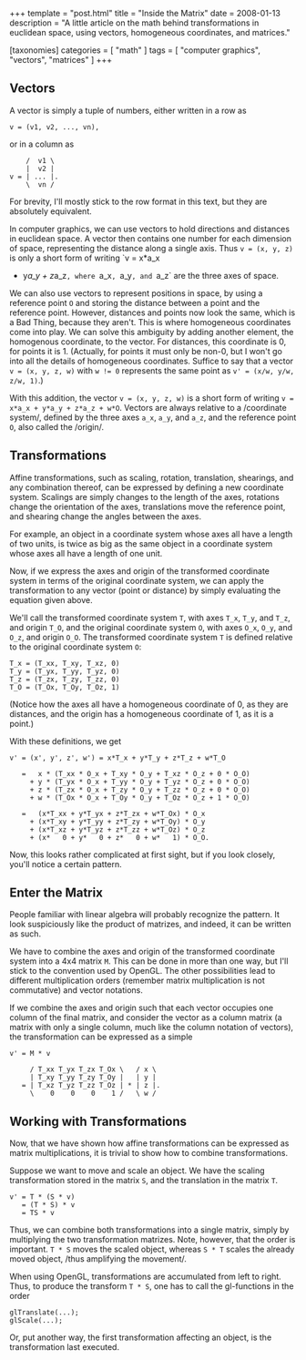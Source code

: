 +++
template = "post.html"
title = "Inside the Matrix"
date = 2008-01-13
description = "A little article on the math behind transformations in euclidean space, using vectors, homogeneous coordinates, and matrices."

[taxonomies]
categories = [ "math" ]
tags = [ "computer graphics", "vectors", "matrices" ]
+++
## Vectors

A vector is simply a tuple of numbers, either written in a row as

    v = (v1, v2, ..., vn),

or in a column as

        /  v1 \
        |  v2 |
    v = | ... |.
        \  vn /

For brevity, I'll mostly stick to the row format in this text, but
they are absolutely equivalent.

In computer graphics, we can use vectors to hold directions and
distances in euclidean space.  A vector then contains one number for
each dimension of space, representing the distance along a single
axis.  Thus `v = (x, y, z)` is only a short form of writing `v = x*a_x
+ y*a_y + z*a_z`, where `a_x`, `a_y`, and `a_z` are the three axes of
space.

We can also use vectors to represent positions in space, by using a
reference point `O` and storing the distance between a point and the
reference point.  However, distances and points now look the same,
which is a Bad Thing, because they aren't.  This is where homogeneous
coordinates come into play.  We can solve this ambiguity by adding
another element, the homogenous coordinate, to the vector.  For
distances, this coordinate is 0, for points it is 1. (Actually, for
points it must only be non-0, but I won't go into all the details of
homogeneous coordinates.  Suffice to say that a vector `v = (x, y, z,
w)` with `w != 0` represents the same point as `v' = (x/w, y/w, z/w,
1)`.)

With this addition, the vector `v = (x, y, z, w)` is a short form of
writing `v = x*a_x + y*a_y + z*a_z + w*O`.  Vectors are always
relative to a /coordinate system/, defined by the three axes `a_x`,
`a_y`, and `a_z`, and the reference point `O`, also called the
/origin/.

## Transformations

Affine transformations, such as scaling, rotation, translation,
shearings, and any combination thereof, can be expressed by defining a
new coordinate system.  Scalings are simply changes to the length of
the axes, rotations change the orientation of the axes, translations
move the reference point, and shearing change the angles between the
axes.

For example, an object in a coordinate system whose axes all have a
length of two units, is twice as big as the same object in a
coordinate system whose axes all have a length of one unit.

Now, if we express the axes and origin of the transformed coordinate
system in terms of the original coordinate system, we can apply the
transformation to any vector (point or distance) by simply evaluating
the equation given above.

We'll call the transformed coordinate system `T`, with axes `T_x`,
`T_y`, and `T_z`, and origin `T_O`, and the original coordinate system
`O`, with axes `O_x`, `O_y`, and `O_z`, and origin `O_O`.  The
transformed coordinate system `T` is defined relative to the original
coordinate system `O`:

    T_x = (T_xx, T_xy, T_xz, 0)
    T_y = (T_yx, T_yy, T_yz, 0)
    T_z = (T_zx, T_zy, T_zz, 0)
    T_O = (T_Ox, T_Oy, T_Oz, 1)

(Notice how the axes all have a homogeneous coordinate of 0, as they
are distances, and the origin has a homogeneous coordinate of 1, as it
is a point.)

With these definitions, we get

    v' = (x', y', z', w') = x*T_x + y*T_y + z*T_z + w*T_O

       =   x * (T_xx * O_x + T_xy * O_y + T_xz * O_z + 0 * O_O)
         + y * (T_yx * O_x + T_yy * O_y + T_yz * O_z + 0 * O_O)
         + z * (T_zx * O_x + T_zy * O_y + T_zz * O_z + 0 * O_O)
         + w * (T_Ox * O_x + T_Oy * O_y + T_Oz * O_z + 1 * O_O)

       =   (x*T_xx + y*T_yx + z*T_zx + w*T_Ox) * O_x
         + (x*T_xy + y*T_yy + z*T_zy + w*T_Oy) * O_y
         + (x*T_xz + y*T_yz + z*T_zz + w*T_Oz) * O_z
         + (x*   0 + y*   0 + z*   0 + w*   1) * O_O.

Now, this looks rather complicated at first sight, but if you look
closely, you'll notice a certain pattern.


## Enter the Matrix

People familiar with linear algebra will probably recognize the
pattern.  It look suspiciously like the product of matrizes, and
indeed, it can be written as such.

We have to combine the axes and origin of the transformed coordinate
system into a 4x4 matrix `M`.  This can be done in more than one way,
but I'll stick to the convention used by OpenGL.  The other
possibilities lead to different multiplication orders (remember matrix
multiplication is not commutative) and vector notations.

If we combine the axes and origin such that each vector occupies one
column of the final matrix, and consider the vector as a column matrix
(a matrix with only a single column, much like the column notation of
vectors), the transformation can be expressed as a simple

    v' = M * v

         / T_xx T_yx T_zx T_Ox \   / x \
         | T_xy T_yy T_zy T_Oy |   | y |
       = | T_xz T_yz T_zz T_Oz | * | z |.
         \    0    0    0    1 /   \ w /


## Working with Transformations

Now, that we have shown how affine transformations can be expressed as
matrix multiplications, it is trivial to show how to combine
transformations.

Suppose we want to move and scale an object.  We have the scaling
transformation stored in the matrix `S`, and the translation in the
matrix `T`.

    v' = T * (S * v)
       = (T * S) * v
       = TS * v

Thus, we can combine both transformations into a single matrix, simply
by multiplying the two transformation matrizes.  Note, however, that
the order is important.  `T * S` moves the scaled object, whereas `S *
T` scales the already moved object, /thus amplifying the movement/.

When using OpenGL, transformations are accumulated from left to right.
Thus, to produce the transform `T * S`, one has to call the
gl-functions in the order

    glTranslate(...);
    glScale(...);

Or, put another way, the first transformation affecting an object, is
the transformation last executed.

